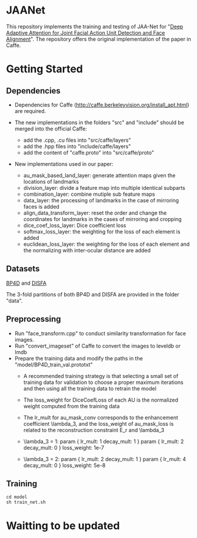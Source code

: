 # JAANet
This repository implements the training and testing of JAA-Net for "[Deep Adaptive Attention for Joint Facial Action Unit Detection and Face Alignment](http://openaccess.thecvf.com/content_ECCV_2018/papers/Zhiwen_Shao_Deep_Adaptive_Attention_ECCV_2018_paper.pdf)". The repository offers the original implementation of the paper in Caffe.

# Getting Started
## Dependencies
- Dependencies for Caffe (http://caffe.berkeleyvision.org/install_apt.html) are required.

- The new implementations in the folders "src" and "include" should be merged into the official Caffe:
  - add the .cpp, .cu files into "src/caffe/layers"
  - add the .hpp files into "include/caffe/layers"
  - add the content of "caffe.proto" into "src/caffe/proto"

- New implementations used in our paper:
  - au_mask_based_land_layer: generate attention maps given the locations of landmarks
  - division_layer: divide a feature map into multiple identical subparts
  - combination_layer: combine mutiple sub feature maps
  - data_layer: the processing of landmarks in the case of mirroring faces is added
  - align_data_transform_layer: reset the order and change the coordinates for landmarks in the cases of mirroring and cropping
  - dice_coef_loss_layer: Dice coefficient loss
  - softmax_loss_layer: the weighting for the loss of each element is added
  - euclidean_loss_layer: the weighting for the loss of each element and the normalizing with inter-ocular distance are added
  
## Datasets
[BP4D](http://www.cs.binghamton.edu/~lijun/Research/3DFE/3DFE_Analysis.html) and [DISFA](http://www.engr.du.edu/mmahoor/DISFA.htm)

The 3-fold partitions of both BP4D and DISFA are provided in the folder "data".

## Preprocessing
- Run "face_transform.cpp" to conduct similarity transformation for face images.
- Run "convert_imageset" of Caffe to convert the images to leveldb or lmdb
- Prepare the training data and modify the paths in the "model/BP4D_train_val.prototxt"
  - A recommended training strategy is that selecting a small set of training data for validation to choose a proper maximum iterations and then using all the training data to retrain the model
  - The loss_weight for DiceCoefLoss of each AU is the normalized weight computed from the training data
  - The lr_mult for au_mask_conv corresponds to the enhancement coefficient \lambda_3, and the loss_weight of au_mask_loss is related to the reconstruction constraint E_r and \lambda_3
   - \lambda_3 = 1:
    param {
      lr_mult: 1
      decay_mult: 1
    }
    param {
      lr_mult: 2
      decay_mult: 0
    }
    loss_weight: 1e-7
    
   - \lambda_3 = 2:
    param {
      lr_mult: 2
      decay_mult: 1
    }
    param {
      lr_mult: 4
      decay_mult: 0
    }
    loss_weight: 5e-8
  
## Training
```
cd model
sh train_net.sh
```



# Waitting to be updated

